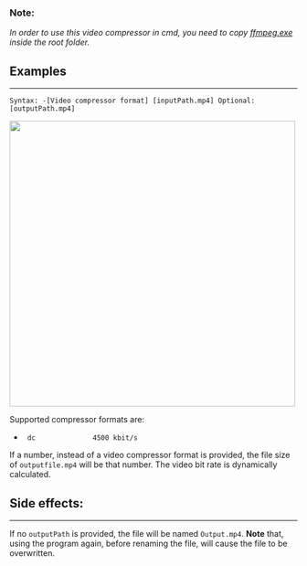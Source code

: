 ### **Note:**
_In order to use this video compressor in cmd, you need to copy 
[ffmpeg.exe](https://ffmpeg.org/ffmpeg.html)
inside the root folder._

## Examples
-----

`Syntax: -[Video compressor format] [inputPath.mp4] Optional:[outputPath.mp4]`

<img src="https://i.imgur.com/ChnOPCl.png" width="500">

Supported compressor formats are:

-      dc              4500 kbit/s

If a number, instead of a video compressor format is provided, the file size of `outputfile.mp4` will be that number. The video bit rate is dynamically calculated. 

## Side effects:
-----
If no `outputPath` is provided, the file will be named `Output.mp4`. **Note** that, using the program again, before renaming the file, will cause the file to be overwritten.